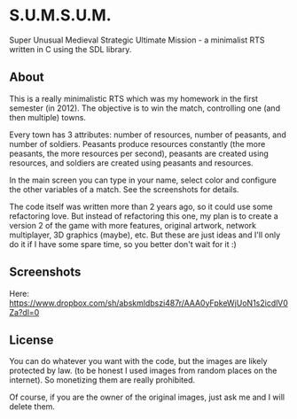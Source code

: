 # S.U.M.S.U.M.
Super Unusual Medieval Strategic Ultimate Mission - a minimalist RTS written in C using the SDL library.

## About
This is a really minimalistic RTS which was my homework in the first semester (in 2012). The objective is to win the match, controlling one (and then multiple) towns.

Every town has 3 attributes: number of resources, number of peasants, and number of soldiers. Peasants produce resources constantly (the more peasants, the more resources per second), peasants are created using resources, and soldiers are created using peasants and resources.

In the main screen you can type in your name, select color and configure the other variables of a match. See the screenshots for details.

The code itself was written more than 2 years ago, so it could use some refactoring love. But instead of refactoring this one, my plan is to create a version 2 of the game with more features, original artwork, network multiplayer, 3D graphics (maybe), etc. But these are just ideas and I'll only do it if I have some spare time, so you better don't wait for it :)

## Screenshots
Here: https://www.dropbox.com/sh/abskmldbszi487r/AAA0yFpkeWjUoN1s2icdlV0Za?dl=0

## License
You can do whatever you want with the code, but the images are likely protected by law. (to be honest I used images from random places on the internet). So monetizing them are really prohibited.

Of course, if you are the owner of the original images, just ask me and I will delete them.

